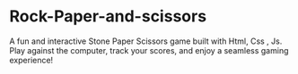 # Rock-Paper-and-scissors
A fun and interactive Stone Paper Scissors game built with Html, Css , Js. Play against the computer, track your scores, and enjoy a seamless gaming experience!
